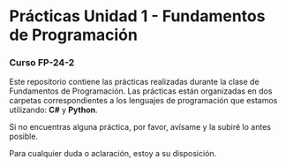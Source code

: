 # Prácticas Unidad 1 - Fundamentos de Programación  
### Curso FP-24-2

Este repositorio contiene las prácticas realizadas durante la clase de Fundamentos de Programación. Las prácticas están organizadas en dos carpetas correspondientes a los lenguajes de programación que estamos utilizando: **C#** y **Python**.

Si no encuentras alguna práctica, por favor, avísame y la subiré lo antes posible.

Para cualquier duda o aclaración, estoy a su disposición.
